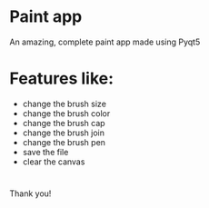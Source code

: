 # Paint app 

An amazing, complete paint app made using Pyqt5

# Features like:

- change the brush size
- change the brush color
- change the brush cap
- change the brush join
- change the brush pen
- save the file
- clear the canvas

# 

Thank you! 

